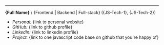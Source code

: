 ------------

**{Full Name}**
/ {Frontend | Backend | Full-stack} ({JS-Tech-1}, {JS-Tech-2})

- *Personal:* {link to personal website}
- *GitHub:* {link to github profile}
- *LinkedIn:* {link to linkedin profile}
- *Project:* {link to one javascript code base on github that you're happy of}